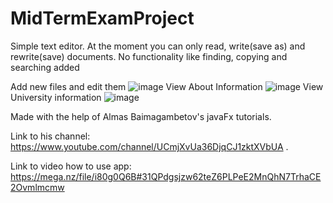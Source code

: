 # MidTermExamProject
 
Simple text editor. At the moment you can only read, write(save as) and rewrite(save) documents. No functionality like finding, copying and searching added

Add new files and edit them
![image](https://user-images.githubusercontent.com/81313693/112375790-e7eb9780-8d0d-11eb-829f-1752e17ec832.png)
View About Information
![image](https://user-images.githubusercontent.com/81313693/112375853-f6d24a00-8d0d-11eb-9024-ec31ffb676a2.png)
View University information
![image](https://user-images.githubusercontent.com/81313693/112375895-018cdf00-8d0e-11eb-83cd-9a13806fc21f.png)


Made with the help of Almas Baimagambetov's javaFx tutorials.

Link to his channel: https://www.youtube.com/channel/UCmjXvUa36DjqCJ1zktXVbUA .

Link to video how to use app: https://mega.nz/file/i80g0Q6B#31QPdgsjzw62teZ6PLPeE2MnQhN7TrhaCE2Ovmlmcmw
